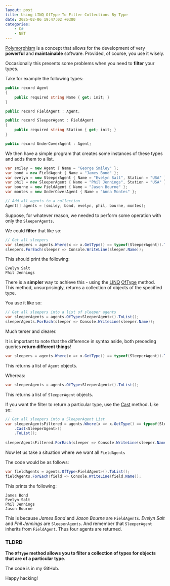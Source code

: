```yaml
---
layout: post
title: Using LINQ OfType To Filter Collections By Type
date: 2025-02-06 19:47:02 +0300
categories:
    - C#
    - NET
---
```


[Polymorphism](https://learn.microsoft.com/en-us/dotnet/csharp/fundamentals/object-oriented/polymorphism) is a concept that allows for the development of very **powerful** and **maintainable** software. Provided, of course, you use it wisely.

Occasionally this presents some problems when you need to **filter** your types.

Take for example the following types:

```c#
public record Agent
{
    public required string Name { get; init; }
}

public record FieldAgent : Agent;

public record SleeperAgent : FieldAgent
{
    public required string Station { get; init; }
}

public record UnderCoverAgent : Agent;
```

We then have a simple program that creates some instances of these types and adds them to a list.

```c#
var smiley = new Agent { Name = "George Smiley" };
var bond = new FieldAgent { Name = "James Bond" };
var evelyn = new SleeperAgent { Name = "Evelyn Salt", Station = "USA" };
var phil = new SleeperAgent { Name = "Phil Jennings", Station = "USA" };
var bourne = new FieldAgent { Name = "Jason Bourne" };
var montes = new UnderCoverAgent { Name = "Anna Montes" };

// Add all agents to a collection
Agent[] agents = [smiley, bond, evelyn, phil, bourne, montes];
```

Suppose, for whatever reason, we needed to perform some operation with only the `SleeperAgents`.

We could **filter** that like so:

```c#
// Get all sleepers
var sleepers = agents.Where(x => x.GetType() == typeof(SleeperAgent)).ToList();
sleepers.ForEach(sleeper => Console.WriteLine(sleeper.Name));
```

This should print the following:

```plaintext
Evelyn Salt
Phil Jennings
```

There is a **simpler** way to achieve this - using the [LINQ](https://learn.microsoft.com/en-us/dotnet/csharp/linq/) [OfType](https://learn.microsoft.com/en-us/dotnet/api/system.linq.enumerable.oftype?view=net-9.0) method. This method, unsurprisingly, returns a collection of objects of the specified type.

You use it like so:

```c#
// Get all sleepers into a list of sleeper agents
var sleeperAgents = agents.OfType<SleeperAgent>().ToList();
sleeperAgents.ForEach(sleeper => Console.WriteLine(sleeper.Name));
```

Much terser and clearer.

It is important to note that the difference in syntax aside, both preceding queries **return different things**!

```c#
var sleepers = agents.Where(x => x.GetType() == typeof(SleeperAgent)).ToList();
```

This returns a list of `Agent` objects.

Whereas:

```c#
var sleeperAgents = agents.OfType<SleeperAgent>().ToList();
```

This returns a list of `SleeperAgent` objects.

If you want the filter to return a particular type, use the [Cast](https://learn.microsoft.com/en-us/dotnet/api/system.linq.enumerable.cast?view=net-9.0) method. Like so:

```c#
// Get all sleepers into a SleeperAgent List
var sleeperAgentsFiltered = agents.Where(x => x.GetType() == typeof(SleeperAgent))
    .Cast<SleeperAgent>()
    .ToList();
    
sleeperAgentsFiltered.ForEach(sleeper => Console.WriteLine(sleeper.Name));
```

Now let us take a situation where we want all `FieldAgents`

The code would be as follows:

```c#
var fieldAgents = agents.OfType<FieldAgent>().ToList();
fieldAgents.ForEach(field => Console.WriteLine(field.Name));
```

This prints the following:

```plaintext
James Bond
Evelyn Salt
Phil Jennings
Jason Bourne
```

This is because *James Bond* and *Jason Bourne* are `FieldAgents`. *Evelyn Salt* and *Phil Jennings* are `SleeperAgents`. And remember that `SleeperAgent` inherits from `FieldAgent`. Thus four agents are returned.

### TLDRD

**The `OfType` method allows you to filter a collection of types for objects that are of a particular type.**

The code is in my GitHub.

Happy hacking!
